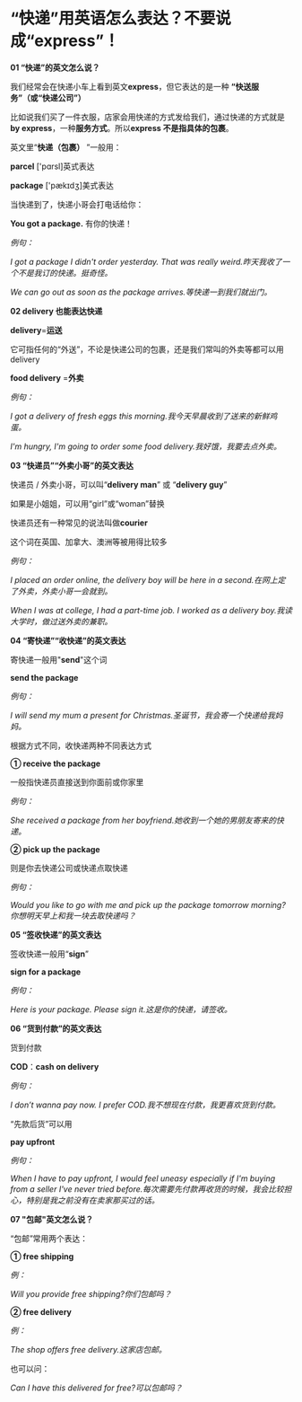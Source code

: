 # “快递”用英语怎么表达？不要说成“express”！

**01 “快递”的英文怎么说？**

我们经常会在快递小车上看到英文**express**，但它表达的是一种 **“快送服务”（或“快递公司”）**

比如说我们买了一件衣服，店家会用快递的方式发给我们，通过快递的方式就是**by express**，一种**服务方式**。所以**express 不是指具体的包裹**。

英文里“**快递（包裹）** ”一般用：

**parcel** ['pɑrsl]英式表达

**package** ['pækɪdʒ]美式表达

当快递到了，快递小哥会打电话给你：

**You got a package.** 有你的快递！

_例句：_

_I got a package I didn't order yesterday. That was really weird.昨天我收了一个不是我订的快递。挺奇怪。_

_We can go out as soon as the package arrives.等快递一到我们就出门。_

**02 delivery 也能表达快递**

**delivery**=**运送**

它可指任何的“外送”，不论是快递公司的包裹，还是我们常叫的外卖等都可以用 delivery

**food delivery** =**外卖**

_例句：_

_I got a delivery of fresh eggs this morning.我今天早晨收到了送来的新鲜鸡蛋。_

_I'm hungry, I'm going to order some food delivery.我好饿，我要去点外卖。_

**03 “快递员”“外卖小哥”的英文表达**

快递员 / 外卖小哥，可以叫“**delivery man**” 或 “**delivery guy**”

如果是小姐姐，可以用“girl”或“woman”替换

快递员还有一种常见的说法叫做**courier**

这个词在英国、加拿大、澳洲等被用得比较多

_例句：_

_I placed an order online, the delivery boy will be here in a second.在网上定了外卖，外卖小哥一会就到。_

_When I was at college, I had a part-time job. I worked as a delivery boy.我读大学时，做过送外卖的兼职。_

**04 “寄快递”“收快递”的英文表达**

寄快递一般用"**send**"这个词

**send the package**

_例句：_

_I will send my mum a present for Christmas.圣诞节，我会寄一个快递给我妈妈。_

根据方式不同，收快递两种不同表达方式

**① receive the package**

一般指快递员直接送到你面前或你家里

_例句：_

_She received a package from her boyfriend.她收到一个她的男朋友寄来的快递。_

**② pick up the package**

则是你去快递公司或快递点取快递

_例句：_

_Would you like to go with me and pick up the package tomorrow morning?你想明天早上和我一块去取快递吗？_

**05 “签收快递”的英文表达**

签收快递一般用“**sign**”

**sign for a package**

_例句：_

_Here is your package. Please sign it.这是你的快递，请签收。_

**06 “货到付款”的英文表达**

货到付款

**COD**：**cash on delivery**

_例句：_

_I don’t wanna pay now. I prefer COD.我不想现在付款，我更喜欢货到付款。_

“先款后货”可以用

**pay upfront**

_例句：_

_When I have to pay upfront, I would feel uneasy especially if I'm buying from a seller I've never tried before.每次需要先付款再收货的时候，我会比较担心，特别是我之前没有在卖家那买过的话。_

**07 "包邮"英文怎么说？**

“包邮”常用两个表达：

**① free shipping**

_例：_

_Will you provide free shipping?你们包邮吗？_

**② free delivery**

_例：_

_The shop offers free delivery.这家店包邮。_

也可以问：

_Can I have this delivered for free?可以包邮吗？_
